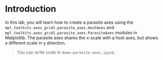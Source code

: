 # Introduction

In this lab, you will learn how to create a parasite axes using the `mpl_toolkits.axes_grid1.parasite_axes.HostAxes` and `mpl_toolkits.axes_grid1.parasite_axes.ParasiteAxes` modules in Matplotlib. The parasite axes shares the x-scale with a host axes, but shows a different scale in y direction.

> You can write code in `demo-parasite-axes.ipynb`.
